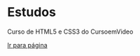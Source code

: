 # Estudos
Curso de HTML5 e CSS3 do CursoemVideo

<a href="https://danielmart1ins.github.io/Estudos/Desafios/d001/index.html">Ir para página</a>